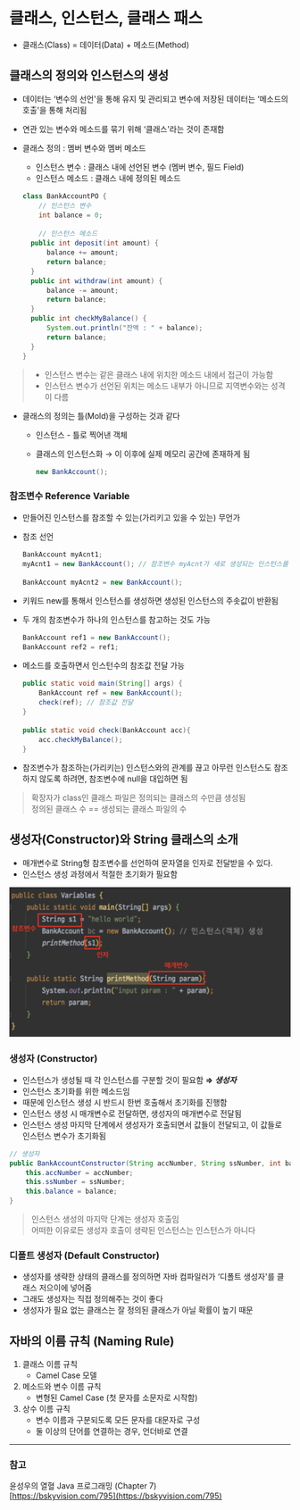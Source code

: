 # 클래스, 인스턴스, 클래스 패스

- 클래스(Class) = 데이터(Data) + 메소드(Method)

## 클래스의 정의와 인스턴스의 생성

- 데이터는 ‘변수의 선언'을 통해 유지 및 관리되고 변수에 저장된 데이터는 ‘메소드의 호출'을 통해 처리됨
- 연관 있는 변수와 메소드를 묶기 위해 ‘클래스'라는 것이 존재함
- 클래스 정의 : 멤버 변수와 멤버 메소드
    - 인스턴스 변수 : 클래스 내에 선언된 변수 (멤버 변수, 필드 Field)
    - 인스턴스 메소드 : 클래스 내에 정의된 메소드

    ```java
    class BankAccountPO {
    	// 인스턴스 변수
    	int balance = 0; 
    
    	// 인스턴스 메소드
      public int deposit(int amount) {
          balance += amount;
          return balance;
      }
      public int withdraw(int amount) {
          balance -= amount;
          return balance;
      }
      public int checkMyBalance() {
          System.out.println("잔액 : " + balance);
          return balance;
      }
    }
    ```

>- 인스턴스 변수는 같은 클래스 내에 위치한 메소드 내에서 접근이 가능함  
>- 인스턴스 변수가 선언된 위치는 메소드 내부가 아니므로 지역변수와는 성격이 다름
>

- 클래스의 정의는 틀(Mold)을 구성하는 것과 같다
    - 인스턴스 - 틀로 찍어낸 객체
    - 클래스의 인스턴스화 → 이 이후에 실제 메모리 공간에 존재하게 됨

        ```java
        new BankAccount();
        ```

### 참조변수 Reference Variable

- 만들어진 인스턴스를 참조할 수 있는(가리키고 있을 수 있는) 무언가
- 참조 선언

    ```java
    BankAccount myAcnt1;
    myAcnt1 = new BankAccount(); // 참조변수 myAcnt가 새로 생성되는 인스턴스를 가리킴
    
    BankAccount myAcnt2 = new BankAccount();
    
    ```

- 키워드 new를 통해서 인스턴스를 생성하면 생성된 인스턴스의 주솟값이 반환됨
- 두 개의 참조변수가 하나의 인스턴스를 참고하는 것도 가능

    ```java
    BankAccount ref1 = new BankAccount();
    BankAccount ref2 = ref1;
    ```

- 메소드를 호출하면서 인스턴수의 참조값 전달 가능

    ```java
    public static void main(String[] args) {
        BankAccount ref = new BankAccount();
        check(ref); // 참조값 전달
    }
    
    public static void check(BankAccount acc){
        acc.checkMyBalance();
    }
    ```

- 참조변수가 참조하는(가리키는) 인스턴스와의 관계를 끊고 아무런 인스턴스도 참조하지 않도록 하려면, 참조변수에 null을 대입하면 됨

> 확장자가 class인 클래스 파일은 정의되는 클래스의 수만큼 생성됨  
정의된 클래스 수 == 생성되는 클래스 파일의 수
>

## 생성자(Constructor)와 String 클래스의 소개

- 매개변수로 String형 참조변수를 선언하여 문자열을 인자로 전달받을 수 있다.
- 인스턴스 생성 과정에서 적절한 초기화가 필요함

![Untitled](../../img/class/Untitled.png)

### 생성자 (Constructor)

- 인스턴스가 생성될 때 각 인스턴스를 구분할 것이 필요함 **⇒ *생성자***
- 인스턴스 초기화를 위한 메소드임
- 때문에 인스턴스 생성 시 반드시 한번 호출해서 초기화를 진행함
- 인스턴스 생성 시 매개변수로 전달하면, 생성자의 매개변수로 전달됨
- 인스턴스 생성 마지막 단계에서 생성자가 호출되면서 값들이 전달되고, 이 값들로 인스턴스 변수가 초기화됨

```java
// 생성자
public BankAccountConstructor(String accNumber, String ssNumber, int balance) {
    this.accNumber = accNumber;
    this.ssNumber = ssNumber;
    this.balance = balance;
}
```

> 인스턴스 생성의 마지막 단계는 생성자 호출임  
어떠한 이유로든 생성자 호출이 생략된 인스턴스는 인스턴스가 아니다
>

### 디폴트 생성자 (Default Constructor)

- 생성자를 생략한 상태의 클래스를 정의하면 자바 컴파일러가 ‘디폴트 생성자'를 클래스 저으이에 넣어줌
- 그래도 생성자는 직접 정의해주는 것이 좋다
- 생성자가 필요 없는 클래스는 잘 정의된 클래스가 아닐 확률이 높기 때문

## 자바의 이름 규칙 (Naming Rule)

1. 클래스 이름 규칙
    - Camel Case 모델
2. 메소드와 변수 이름 규칙
    - 변형된 Camel Case (첫 문자를 소문자로 시작함)
3. 상수 이름 규칙
    - 변수 이름과 구분되도록 모든 문자를 대문자로 구성
    - 둘 이상의 단어를 연결하는 경우, 언더바로 연결
---

### 참고

윤성우의 열혈 Java 프로그래밍 (Chapter 7)  
[https://bskyvision.com/795](https://bskyvision.com/795)